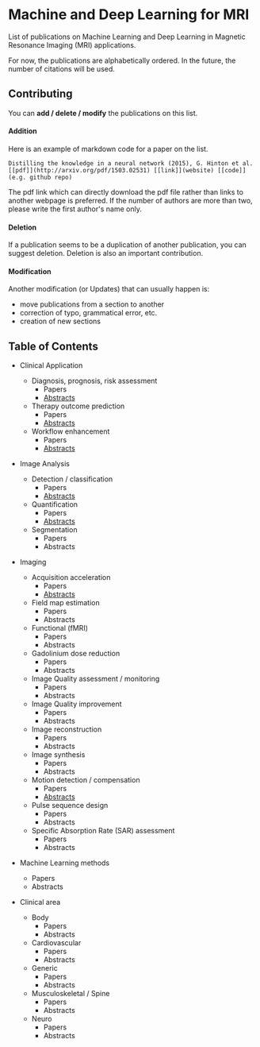 # Machine and Deep Learning for MRI
List of publications on Machine Learning and Deep Learning in Magnetic Resonance Imaging (MRI) applications.

For now, the publications are alphabetically ordered. In the future, the number of citations will be used.

## Contributing
You can **add / delete / modify** the publications on this list.

#### Addition
Here is an example of markdown code for a paper on the list.

`Distilling the knowledge in a neural network (2015), G. Hinton et al. [[pdf]](http://arxiv.org/pdf/1503.02531) [[link]](website) [[code]](e.g. github repo)`

The pdf link which can directly download the pdf file rather than links to another webpage is preferred. If the number of authors are more than two, please write the first author's name only.

#### Deletion
If a publication seems to be a duplication of another publication, you can suggest deletion. Deletion is also an important contribution.

#### Modification
Another modification (or Updates) that can usually happen is:
- move publications from a section to another
- correction of typo, grammatical error, etc.
- creation of new sections


## Table of Contents
- Clinical Application
  - Diagnosis, prognosis, risk assessment
    - Papers
    - [Abstracts](https://github.com/JoaoTourais/Deep-Learning-for-MRI/blob/master/Clinical_Application/Diagnosis_Prognosis_Risk_Assessment/Abstracts.md)
  - Therapy outcome prediction
    - Papers
    - [Abstracts](https://github.com/JoaoTourais/Deep-Learning-for-MRI/blob/master/Clinical_Application/Therapy_Outcome_Prediction/Abstracts.md)
  - Workflow enhancement
    - Papers
    - [Abstracts](https://github.com/JoaoTourais/Deep-Learning-for-MRI/blob/master/Clinical_Application/Workflow_Enhancement/Abstracts.md)
- Image Analysis
  - Detection / classification
    - Papers
    - [Abstracts](https://github.com/JoaoTourais/Deep-Learning-for-MRI/blob/master/Image_Analysis/Detection_Classification/Abstracts.md)
  - Quantification
    - Papers
    - [Abstracts](https://github.com/JoaoTourais/Deep-Learning-for-MRI/blob/master/Image_Analysis/Quantification/Abstracts.md)
  - Segmentation
    - Papers
    - Abstracts
- Imaging
  - Acquisition acceleration
    - Papers
    - [Abstracts](https://github.com/JoaoTourais/Deep-Learning-for-MRI/blob/master/Imaging/Acquisition_Acceleration/Abstracts.md)
  - Field map estimation
    - Papers
    - Abstracts
  - Functional (fMRI)
    - Papers
    - Abstracts
  - Gadolinium dose reduction
    - Papers
    - Abstracts
  - Image Quality assessment / monitoring
    - Papers
    - Abstracts
  - Image Quality improvement
    - Papers
    - Abstracts
  - Image reconstruction
    - Papers
    - Abstracts
  - Image synthesis
    - Papers
    - Abstracts
  - Motion detection / compensation
    - Papers
    - [Abstracts](https://github.com/JoaoTourais/Deep-Learning-for-MRI/blob/master/Imaging/Motion_Detection_Compensation/Abstracts.md)
  - Pulse sequence design
    - Papers
    - Abstracts
  - Specific Absorption Rate (SAR) assessment
    - Papers
    - Abstracts
- Machine Learning methods
  - Papers
  - Abstracts

- Clinical area
  - Body
    - Papers
    - Abstracts
  - Cardiovascular
    - Papers
    - Abstracts
  - Generic
    - Papers
    - Abstracts
  - Musculoskeletal / Spine
    - Papers
    - Abstracts
  - Neuro
    - Papers
    - Abstracts

